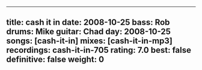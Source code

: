
---
title: cash it in
date: 2008-10-25
bass:	Rob
drums:	Mike
guitar:	Chad
day: 2008-10-25
songs: [cash-it-in]
mixes: [cash-it-in-mp3]
recordings: cash-it-in-705
rating: 7.0
best: false
definitive: false
weight: 0
---
